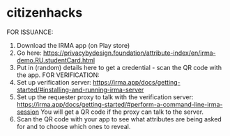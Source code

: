 # citizenhacks
FOR ISSUANCE: 
1. Download the IRMA app (on Play store)
2. Go here: https://privacybydesign.foundation/attribute-index/en/irma-demo.RU.studentCard.html 
3. Put in (random) details here to get a credential - scan the QR code with the app. 
FOR VERIFICATION: 
1. Set up verification server: https://irma.app/docs/getting-started/#installing-and-running-irma-server 
2. Set up the requester proxy to talk with the verification server: https://irma.app/docs/getting-started/#perform-a-command-line-irma-session
You will get a QR code if the proxy can talk to the server. 
3. Scan the QR code with your app to see what attributes are being asked for and to choose which ones to reveal. 
